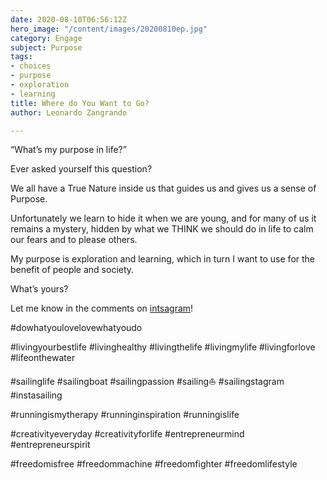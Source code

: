 ```yaml
---
date: 2020-08-10T06:56:12Z
hero_image: "/content/images/20200810ep.jpg"
category: Engage
subject: Purpose
tags:
- choices
- purpose
- exploration
- learning
title: Where do You Want to Go?
author: Leonardo Zangrando

---
```

“What’s my purpose in life?” 

Ever asked yourself this question? 

We all have a True Nature inside us that guides us and gives us a sense of Purpose. 

Unfortunately we learn to hide it when we are young, and for many of us it remains a mystery, hidden by what we THINK we should do in life to calm our fears and to please others. 

My purpose is exploration and learning, which in turn I want to use for the benefit of people and society. 

What’s yours?

Let me know in the comments on [intsagram](https://www.instagram.com/p/CDsw49xBh9S/)!

\#dowhatyoulovelovewhatyoudo

\#livingyourbestlife #livinghealthy #livingthelife #livingmylife #livingforlove #lifeonthewater

\#sailinglife #sailingboat #sailingpassion #sailing⛵ #sailingstagram #instasailing

\#runningismytherapy #runninginspiration #runningislife

\#creativityeveryday #creativityforlife #entrepreneurmind #entrepreneurspirit

\#freedomisfree #freedommachine #freedomfighter #freedomlifestyle